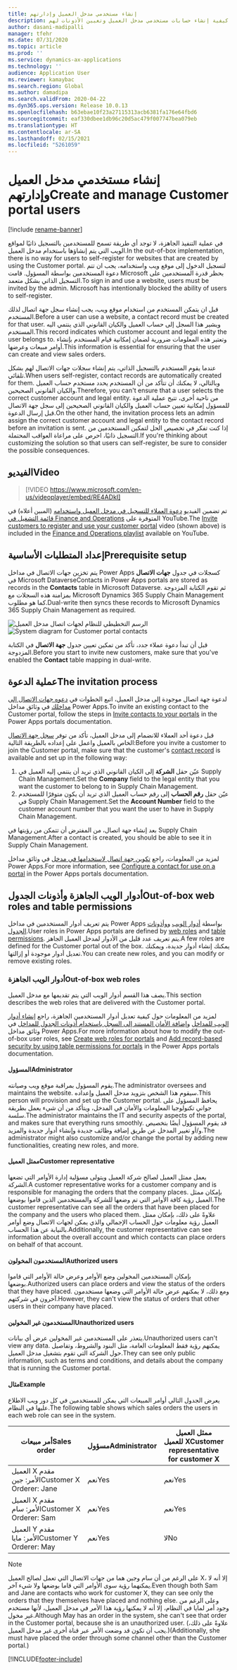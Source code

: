 ```yaml
---
title: إنشاء مستخدمي مدخل العميل وإدارتهم
description: يشرح هذا الموضوع كيفية إنشاء حسابات مستخدمي مدخل العميل وتعيين الأذونات لهم.
author: dasani-madipalli
manager: tfehr
ms.date: 07/31/2020
ms.topic: article
ms.prod: ''
ms.service: dynamics-ax-applications
ms.technology: ''
audience: Application User
ms.reviewer: kamaybac
ms.search.region: Global
ms.author: damadipa
ms.search.validFrom: 2020-04-22
ms.dyn365.ops.version: Release 10.0.13
ms.openlocfilehash: b63ebae10f23a27115313acb6381fa176e64fbd6
ms.sourcegitcommit: eaf330dbee1db96c20d5ac479f007747bea079eb
ms.translationtype: HT
ms.contentlocale: ar-SA
ms.lasthandoff: 02/15/2021
ms.locfileid: "5261059"
---
```

# <a name="create-and-manage-customer-portal-users"></a><span data-ttu-id="3e26a-103">إنشاء مستخدمي مدخل العميل وإدارتهم</span><span class="sxs-lookup"><span data-stu-id="3e26a-103">Create and manage Customer portal users</span></span>

[!include [rename-banner](~/includes/cc-data-platform-banner.md)]

<span data-ttu-id="3e26a-104">في عملية التنفيذ الجاهزة، لا توجد أي طريقة تسمح للمستخدمين بالتسجيل ذاتيًا لمواقع الويب التي يتم إنشاؤها باستخدام مدخل العميل.</span><span class="sxs-lookup"><span data-stu-id="3e26a-104">In the out-of-box implementation, there is no way for users to self-register for websites that are created by using the Customer portal.</span></span> <span data-ttu-id="3e26a-105">لتسجيل الدخول إلى موقع ويب واستخدامه، يجب ان تتم دعوة المستخدمين بواسطة المسؤول. قامت Microsoft بحظر قدرة المستخدمين على التسجيل الذاتي بشكل متعمد.</span><span class="sxs-lookup"><span data-stu-id="3e26a-105">To sign in and use a website, users must be invited by the admin. Microsoft has intentionally blocked the ability of users to self-register.</span></span>

<span data-ttu-id="3e26a-106">قبل ان يتمكن المستخدم من استخدام موقع ويب، يجب إنشاء سجل جهة اتصال لذلك المستخدم.</span><span class="sxs-lookup"><span data-stu-id="3e26a-106">Before a user can use a website, a contact record must be created for that user.</span></span> <span data-ttu-id="3e26a-107">ويشير هذا السجل إلى حساب العميل والكيان القانوني الذي ينتمي اليه المستخدم.</span><span class="sxs-lookup"><span data-stu-id="3e26a-107">This record indicates which customer account and legal entity the user belongs to.</span></span> <span data-ttu-id="3e26a-108">وتعتبر هذه المعلومات ضرورية لضمان إمكانية قيام المستخدم بإنشاء أوامر مبيعات وعرضها.</span><span class="sxs-lookup"><span data-stu-id="3e26a-108">This information is essential for ensuring that the user can create and view sales orders.</span></span>

<span data-ttu-id="3e26a-109">عندما يقوم المستخدم بالتسجيل الذاتي، يتم إنشاء سجلات جهات الاتصال لهم بشكل تلقائي.</span><span class="sxs-lookup"><span data-stu-id="3e26a-109">When users self-register, contact records are automatically created for them.</span></span> <span data-ttu-id="3e26a-110">وبالتالي، لا يمكنك أن تتأكد من أن المستخدم يحدد مستخدم حساب العميل والكيان القانوني الصحيحين.</span><span class="sxs-lookup"><span data-stu-id="3e26a-110">Therefore, you can't ensure that a user selects the correct customer account and legal entity.</span></span> <span data-ttu-id="3e26a-111">من ناحية أخرى، تتيح عملية الدعوة للمسؤول إمكانية تعيين حساب العميل والكيان القانوني الصحيحين إلى سجل جهة الاتصال قبل إرسال الدعوة.</span><span class="sxs-lookup"><span data-stu-id="3e26a-111">On the other hand, the invitation process lets an admin assign the correct customer account and legal entity to the contact record before an invitation is sent.</span></span> <span data-ttu-id="3e26a-112">إذا كنت تفكر في تخصيص الحل لتمكين المستخدمين من التسجيل ذاتيًا، احرص على مراعاة العواقب المحتملة.</span><span class="sxs-lookup"><span data-stu-id="3e26a-112">If you're thinking about customizing the solution so that users can self-register, be sure to consider the possible consequences.</span></span>

## <a name="video"></a><span data-ttu-id="3e26a-113">الفيديو</span><span class="sxs-lookup"><span data-stu-id="3e26a-113">Video</span></span>
> [!VIDEO https://www.microsoft.com/en-us/videoplayer/embed/RE4ADkI]

<span data-ttu-id="3e26a-114">تم تضمين الفيديو [دعوة العملاء للتسجيل في مدخل العميل واستخدامه](https://youtu.be/drGUYHX9QIQ) (المبين أعلاه) في [قائمة التشغيل في Finance and Operations](https://www.youtube.com/playlist?list=PLcakwueIHoT_SYfIaPGoOhloFoCXiUSyW) المتوفرة على YouTube.</span><span class="sxs-lookup"><span data-stu-id="3e26a-114">The [Invite customers to register and use your customer portal](https://youtu.be/drGUYHX9QIQ) video (shown above) is included in the [Finance and Operations playlist](https://www.youtube.com/playlist?list=PLcakwueIHoT_SYfIaPGoOhloFoCXiUSyW) available on YouTube.</span></span>

## <a name="prerequisite-setup"></a><span data-ttu-id="3e26a-115">إعداد المتطلبات الأساسية</span><span class="sxs-lookup"><span data-stu-id="3e26a-115">Prerequisite setup</span></span>

<span data-ttu-id="3e26a-116">يتم تخزين جهات الاتصال في مداخل Power Apps كسجلات في جدول **جهات الاتصال** في Microsoft Dataverse</span><span class="sxs-lookup"><span data-stu-id="3e26a-116">Contacts in Power Apps portals are stored as records in the **Contacts** table in Microsoft Dataverse.</span></span> <span data-ttu-id="3e26a-117">ثم تقوم الكتابة المزدوجة بمزامنة هذه السجلات مع Microsoft Dynamics 365 Supply Chain Management كما هو مطلوب.</span><span class="sxs-lookup"><span data-stu-id="3e26a-117">Dual-write then syncs these records to Microsoft Dynamics 365 Supply Chain Management as required.</span></span>

<span data-ttu-id="3e26a-118">![الرسم التخطيطي للنظام لجهات اتصال مدخل العميل](media/customer-portal-contacts.png "الرسم التخطيطي للنظام لجهات اتصال مدخل العميل")</span><span class="sxs-lookup"><span data-stu-id="3e26a-118">![System diagram for Customer portal contacts](media/customer-portal-contacts.png "System diagram for Customer portal contacts")</span></span>

<span data-ttu-id="3e26a-119">قبل أن تبدأ دعوة عملاء جدد، تأكد من تمكين تعيين جدول **جهة الاتصال** في الكتابة المزدوجة.</span><span class="sxs-lookup"><span data-stu-id="3e26a-119">Before you start to invite new customers, make sure that you've enabled the **Contact** table mapping in dual-write.</span></span>

## <a name="the-invitation-process"></a><span data-ttu-id="3e26a-120">عملية الدعوة</span><span class="sxs-lookup"><span data-stu-id="3e26a-120">The invitation process</span></span>

<span data-ttu-id="3e26a-121">لدعوة جهة اتصال موجودة إلى مدخل العميل، اتبع الخطوات في [دعوه جهات الاتصال إلى مداخلك](https://docs.microsoft.com/powerapps/maker/portals/configure/invite-contacts) في وثائق مداخل Power Apps.</span><span class="sxs-lookup"><span data-stu-id="3e26a-121">To invite an existing contact to the Customer portal, follow the steps in [Invite contacts to your portals](https://docs.microsoft.com/powerapps/maker/portals/configure/invite-contacts) in the Power Apps portals documentation.</span></span>

<span data-ttu-id="3e26a-122">قبل دعوة أحد العملاء للانضمام إلى مدخل العميل، تأكد من توفر [سجل جهة الاتصال](https://docs.microsoft.com/powerapps/maker/portals/configure/configure-contacts) الخاص بالعميل واعمل على إعداده بالطريقة التالية:</span><span class="sxs-lookup"><span data-stu-id="3e26a-122">Before you invite a customer to join the Customer portal, make sure that the customer's [contact record](https://docs.microsoft.com/powerapps/maker/portals/configure/configure-contacts) is available and set up in the following way:</span></span>

1. <span data-ttu-id="3e26a-123">عيّن حقل **الشركة** إلى الكيان القانوني الذي تريد أن ينتمي إليه العميل في Supply Chain Management.</span><span class="sxs-lookup"><span data-stu-id="3e26a-123">Set the **Company** field to the legal entity that you want the customer to belong to in Supply Chain Management.</span></span>
2. <span data-ttu-id="3e26a-124">عيّن حقل **رقم الحساب** إلى رقم حساب العميل الذي تريد أن يكون متوفرًا للمستخدم في Supply Chain Management.</span><span class="sxs-lookup"><span data-stu-id="3e26a-124">Set the **Account Number** field to the customer account number that you want the user to have in Supply Chain Management.</span></span>

<span data-ttu-id="3e26a-125">بعد إنشاء جهة اتصال، من المفترض أن تتمكن من رؤيتها في Supply Chain Management.</span><span class="sxs-lookup"><span data-stu-id="3e26a-125">After a contact is created, you should be able to see it in Supply Chain Management.</span></span>

<span data-ttu-id="3e26a-126">لمزيد من المعلومات، راجع [تكوين جهة اتصال لاستخدامها في مدخل](https://docs.microsoft.com/powerapps/maker/portals/configure/configure-contacts) في وثائق مداخل Power Apps.</span><span class="sxs-lookup"><span data-stu-id="3e26a-126">For more information, see [Configure a contact for use on a portal](https://docs.microsoft.com/powerapps/maker/portals/configure/configure-contacts) in the Power Apps portals documentation.</span></span>

## <a name="out-of-box-web-roles-and-table-permissions"></a><span data-ttu-id="3e26a-127">أدوار الويب الجاهزة وأذونات الجدول</span><span class="sxs-lookup"><span data-stu-id="3e26a-127">Out-of-box web roles and table permissions</span></span>

<span data-ttu-id="3e26a-128">يتم تعريف أدوار المستخدمين في مداخل Power Apps بواسطة [أدوار الويب](https://docs.microsoft.com/powerapps/maker/portals/configure/create-web-roles) و[وأذونات الجدول](https://docs.microsoft.com/powerapps/maker/portals/configure/assign-entity-permissions).</span><span class="sxs-lookup"><span data-stu-id="3e26a-128">User roles in Power Apps portals are defined by [web roles](https://docs.microsoft.com/powerapps/maker/portals/configure/create-web-roles) and [table permissions](https://docs.microsoft.com/powerapps/maker/portals/configure/assign-entity-permissions).</span></span> <span data-ttu-id="3e26a-129">يتم تعريف عدد قليل من الأدوار لمدخل العميل الجاهز.</span><span class="sxs-lookup"><span data-stu-id="3e26a-129">A few roles are defined for the Customer portal out of the box.</span></span> <span data-ttu-id="3e26a-130">يمكنك إنشاء أدوار جديدة، ويمكنك تعديل أدوار موجودة أو إزالتها.</span><span class="sxs-lookup"><span data-stu-id="3e26a-130">You can create new roles, and you can modify or remove existing roles.</span></span>

### <a name="out-of-box-web-roles"></a><span data-ttu-id="3e26a-131">أدوار الويب الجاهزة</span><span class="sxs-lookup"><span data-stu-id="3e26a-131">Out-of-box web roles</span></span>

<span data-ttu-id="3e26a-132">يصف هذا القسم أدوار الويب التي يتم تقديمها مع مدخل العميل.</span><span class="sxs-lookup"><span data-stu-id="3e26a-132">This section describes the web roles that are delivered with the Customer portal.</span></span>

<span data-ttu-id="3e26a-133">لمزيد من المعلومات حول كيفية تعديل أدوار المستخدمين الجاهزة، راجع [إنشاء أدوار الويب للمداخل](https://docs.microsoft.com/powerapps/maker/portals/configure/create-web-roles) و[إضافة الأمان المستند إلى السجل باستخدام أذونات الجدول للمداخل](https://docs.microsoft.com/powerapps/maker/portals/configure/assign-entity-permissions) في وثائق مداخل Power Apps.</span><span class="sxs-lookup"><span data-stu-id="3e26a-133">For more information about how to modify the out-of-box user roles, see [Create web roles for portals](https://docs.microsoft.com/powerapps/maker/portals/configure/create-web-roles) and [Add record-based security by using table permissions for portals](https://docs.microsoft.com/powerapps/maker/portals/configure/assign-entity-permissions) in the Power Apps portals documentation.</span></span>

#### <a name="administrator"></a><span data-ttu-id="3e26a-134">المسؤول</span><span class="sxs-lookup"><span data-stu-id="3e26a-134">Administrator</span></span>

<span data-ttu-id="3e26a-135">يقوم المسؤول بمراقبة موقع ويب وصيانته.</span><span class="sxs-lookup"><span data-stu-id="3e26a-135">The administrator oversees and maintains the website.</span></span> <span data-ttu-id="3e26a-136">سيقوم هذا الشخص بتزويد مدخل العميل وإعداده.</span><span class="sxs-lookup"><span data-stu-id="3e26a-136">This person will provision and set up the Customer portal.</span></span> <span data-ttu-id="3e26a-137">يحافظ المسؤول على جواني تكنولوجيا المعلومات والأمان في المدخل، ويتأكد من أن شيء يعمل بطريقة سلسة.</span><span class="sxs-lookup"><span data-stu-id="3e26a-137">The administrator maintains the IT and security aspects of the portal, and makes sure that everything runs smoothly.</span></span> <span data-ttu-id="3e26a-138">قد يقوم المسؤول أيضًا بتخصيص و/أو تغيير المدخل عن طريق إضافة وظائف جديدة وإنشاء أدوار جديدة والمزيد.</span><span class="sxs-lookup"><span data-stu-id="3e26a-138">The administrator might also customize and/or change the portal by adding new functionalities, creating new roles, and more.</span></span>

#### <a name="customer-representative"></a><span data-ttu-id="3e26a-139">ممثل العميل</span><span class="sxs-lookup"><span data-stu-id="3e26a-139">Customer representative</span></span>

<span data-ttu-id="3e26a-140">يعمل ممثل العميل لصالح شركة العميل ويتولى مسؤلية إدارة الأوامر التي تضعها الشركة.</span><span class="sxs-lookup"><span data-stu-id="3e26a-140">A customer representative works for a customer company and is responsible for managing the orders that the company places.</span></span> <span data-ttu-id="3e26a-141">بإمكان ممثل العميل رؤية كافة الأوامر التي تم وضعها للشركة والمستخدمين الذين قاموا بوضعها.</span><span class="sxs-lookup"><span data-stu-id="3e26a-141">The customer representative can see all the orders that have been placed for the company and the users who placed them.</span></span> <span data-ttu-id="3e26a-142">علاوةً على ذلك، بإمكان ممثل العميل رؤية معلومات حول الحساب الإجمالي والذي يمكن لجهات الاتصال وضع أوامر بالنيابة عن هذا الحساب.</span><span class="sxs-lookup"><span data-stu-id="3e26a-142">Additionally, the customer representative can see information about the overall account and which contacts can place orders on behalf of that account.</span></span>

#### <a name="authorized-users"></a><span data-ttu-id="3e26a-143">المستخدمون المخولون</span><span class="sxs-lookup"><span data-stu-id="3e26a-143">Authorized users</span></span>

<span data-ttu-id="3e26a-144">بإمكان المستخدمين المخولين وضع الأوامر وعرض حالة الأوامر التي قاموا بوضعها.</span><span class="sxs-lookup"><span data-stu-id="3e26a-144">Authorized users can place orders and view the status of the orders that they have placed.</span></span> <span data-ttu-id="3e26a-145">ومع ذلك، لا يمكنهم عرض حالة الأوامر التي وضعها مستخدمون آخرون في شركتهم.</span><span class="sxs-lookup"><span data-stu-id="3e26a-145">However, they can't view the status of orders that other users in their company have placed.</span></span>

#### <a name="unauthorized-users"></a><span data-ttu-id="3e26a-146">المستخدمون غير المخولين</span><span class="sxs-lookup"><span data-stu-id="3e26a-146">Unauthorized users</span></span>

<span data-ttu-id="3e26a-147">يتعذر على المستخدمين غير المخولين عرض أي بيانات.</span><span class="sxs-lookup"><span data-stu-id="3e26a-147">Unauthorized users can't view any data.</span></span> <span data-ttu-id="3e26a-148">يمكنهم رؤية فقط المعلومات العامة، مثل البنود والشروط، وتفاصيل حول الشركة التي تقوم بتشغيل مدخل العميل.</span><span class="sxs-lookup"><span data-stu-id="3e26a-148">They can see only public information, such as terms and conditions, and details about the company that is running the Customer portal.</span></span>

#### <a name="example"></a><span data-ttu-id="3e26a-149">مثال</span><span class="sxs-lookup"><span data-stu-id="3e26a-149">Example</span></span>

<span data-ttu-id="3e26a-150">يعرض الجدول التالي أوامر المبيعات التي يمكن للمستخدمين في كل دور ويب الاطلاع عليها في النظام.</span><span class="sxs-lookup"><span data-stu-id="3e26a-150">The following table shows which sales orders the users in each web role can see in the system.</span></span>

| <span data-ttu-id="3e26a-151">أمر مبيعات</span><span class="sxs-lookup"><span data-stu-id="3e26a-151">Sales order</span></span> | <span data-ttu-id="3e26a-152">مسؤول</span><span class="sxs-lookup"><span data-stu-id="3e26a-152">Administrator</span></span> | <span data-ttu-id="3e26a-153">ممثل العميل للعميل&nbsp;X</span><span class="sxs-lookup"><span data-stu-id="3e26a-153">Customer representative for customer&nbsp;X</span></span> | <span data-ttu-id="3e26a-154">المستخدم المخول: جين</span><span class="sxs-lookup"><span data-stu-id="3e26a-154">Authorized user: Jane</span></span> | <span data-ttu-id="3e26a-155">المستخدم المخول: سام</span><span class="sxs-lookup"><span data-stu-id="3e26a-155">Authorized user: Sam</span></span> | <span data-ttu-id="3e26a-156">المستخدم غير المخول: مايا</span><span class="sxs-lookup"><span data-stu-id="3e26a-156">Unauthorized user: May</span></span> |
|---|---|---|---|---|---|
| <span data-ttu-id="3e26a-157">العميل&nbsp;X مقدم الأمر:&nbsp;جين</span><span class="sxs-lookup"><span data-stu-id="3e26a-157">Customer&nbsp;X Orderer:&nbsp;Jane</span></span> | <span data-ttu-id="3e26a-158">‏‏نعم</span><span class="sxs-lookup"><span data-stu-id="3e26a-158">Yes</span></span> | <span data-ttu-id="3e26a-159">‏‏نعم</span><span class="sxs-lookup"><span data-stu-id="3e26a-159">Yes</span></span> | <span data-ttu-id="3e26a-160">‏‏نعم</span><span class="sxs-lookup"><span data-stu-id="3e26a-160">Yes</span></span> | <span data-ttu-id="3e26a-161">لا</span><span class="sxs-lookup"><span data-stu-id="3e26a-161">No</span></span> | <span data-ttu-id="3e26a-162">لا</span><span class="sxs-lookup"><span data-stu-id="3e26a-162">No</span></span> |
| <span data-ttu-id="3e26a-163">العميل&nbsp;X مقدم الأمر:&nbsp;سام</span><span class="sxs-lookup"><span data-stu-id="3e26a-163">Customer&nbsp;X Orderer:&nbsp;Sam</span></span> | <span data-ttu-id="3e26a-164">‏‏نعم</span><span class="sxs-lookup"><span data-stu-id="3e26a-164">Yes</span></span> | <span data-ttu-id="3e26a-165">‏‏نعم</span><span class="sxs-lookup"><span data-stu-id="3e26a-165">Yes</span></span> | <span data-ttu-id="3e26a-166">لا</span><span class="sxs-lookup"><span data-stu-id="3e26a-166">No</span></span> | <span data-ttu-id="3e26a-167">‏‏نعم</span><span class="sxs-lookup"><span data-stu-id="3e26a-167">Yes</span></span> | <span data-ttu-id="3e26a-168">لا</span><span class="sxs-lookup"><span data-stu-id="3e26a-168">No</span></span> |
| <span data-ttu-id="3e26a-169">العميل&nbsp;Y مقدم الأمر:&nbsp;مايا</span><span class="sxs-lookup"><span data-stu-id="3e26a-169">Customer&nbsp;Y Orderer:&nbsp;May</span></span> | <span data-ttu-id="3e26a-170">‏‏نعم</span><span class="sxs-lookup"><span data-stu-id="3e26a-170">Yes</span></span> | <span data-ttu-id="3e26a-171">لا</span><span class="sxs-lookup"><span data-stu-id="3e26a-171">No</span></span> | <span data-ttu-id="3e26a-172">لا</span><span class="sxs-lookup"><span data-stu-id="3e26a-172">No</span></span> | <span data-ttu-id="3e26a-173">لا</span><span class="sxs-lookup"><span data-stu-id="3e26a-173">No</span></span> | <span data-ttu-id="3e26a-174">لا</span><span class="sxs-lookup"><span data-stu-id="3e26a-174">No</span></span> |

> [!NOTE]
> <span data-ttu-id="3e26a-175">على الرغم من أن سام وجين هما من جهات الاتصال التي تعمل لصالح العميل X، إلا أنه لا يمكنهما رؤية سوى الأوامر التي قاما بوضعها ولا شيء آخر.</span><span class="sxs-lookup"><span data-stu-id="3e26a-175">Even though both Sam and Jane are contacts who work for customer X, they can see only the orders that they themselves have placed and nothing else.</span></span> <span data-ttu-id="3e26a-176">وعلى الرغم من وجود أمر لمايا في النظام، إلا أنه لا يمكنها رؤية هذا الأمر في مدخل العميل، لأنها مستخدم غير مخول.</span><span class="sxs-lookup"><span data-stu-id="3e26a-176">Although May has an order in the system, she can't see that order in the Customer portal, because she is an unauthorized user.</span></span> <span data-ttu-id="3e26a-177">(علاوةً على ذلك، يجب أن تكون قد وضعت الأمر عبر قناة أخرى غير مدخل العميل.)</span><span class="sxs-lookup"><span data-stu-id="3e26a-177">(Additionally, she must have placed the order through some channel other than the Customer portal.)</span></span>


[!INCLUDE[footer-include](../../includes/footer-banner.md)]